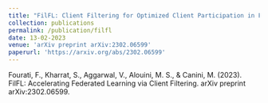 ```yaml
---
title: "FilFL: Client Filtering for Optimized Client Participation in Federated Learning"
collection: publications
permalink: /publication/filfl
date: 13-02-2023
venue: 'arXiv preprint arXiv:2302.06599'
paperurl: 'https://arxiv.org/abs/2302.06599'
---
```

Fourati, F., Kharrat, S., Aggarwal, V., Alouini, M. S., & Canini, M. (2023). FilFL: Accelerating Federated Learning via Client Filtering. arXiv preprint arXiv:2302.06599.

						